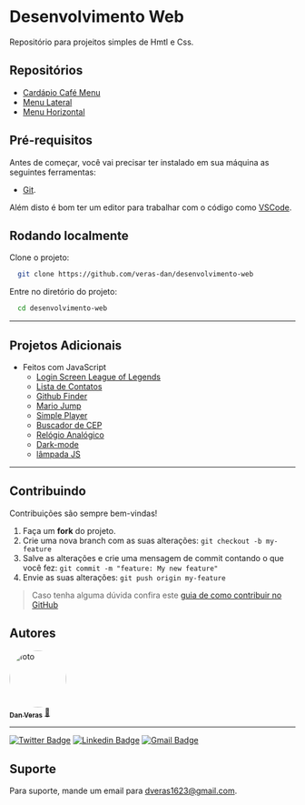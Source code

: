 # Desenvolvimento Web

Repositório para projeitos simples de Hmtl e Css.

## Repositórios

- [Cardápio Café Menu]()
- [Menu Lateral]()
- [Menu Horizontal]()



## Pré-requisitos

Antes de começar, você vai precisar ter instalado em sua máquina as seguintes ferramentas:
 - [Git](https://git-scm.com).

Além disto é bom ter um editor para trabalhar com o código como [VSCode](https://code.visualstudio.com/).

## Rodando localmente

Clone o projeto:

```bash
  git clone https://github.com/veras-dan/desenvolvimento-web
```

Entre no diretório do projeto:

```bash
  cd desenvolvimento-web
```
---

## Projetos Adicionais

- Feitos com JavaScript
  - [Login Screen League of Legends](https://github.com/veras-dan/login-screen-league-of-legends)
  - [Lista de Contatos](https://github.com/veras-dan/lista_contatos)
  - [Github Finder](https://github.com/veras-dan/github-finder)
  - [Mario Jump](https://github.com/veras-dan/mario-jump)
  - [Simple Player](https://github.com/veras-dan/simple-player)
  - [Buscador de CEP](https://github.com/veras-dan/cep-searcher)
  - [Relógio Analógico](https://github.com/veras-dan/analog-clock)
  - [Dark-mode](https://github.com/veras-dan/theme-js)
  - [lâmpada JS](https://github.com/veras-dan/lampada-js)
  

---

## Contribuindo

Contribuições são sempre bem-vindas!

1. Faça um **fork** do projeto.
2. Crie uma nova branch com as suas alterações: `git checkout -b my-feature`
3. Salve as alterações e crie uma mensagem de commit contando o que você fez: `git commit -m "feature: My new feature"`
4. Envie as suas alterações: `git push origin my-feature`
> Caso tenha alguma dúvida confira este [guia de como contribuir no GitHub](./CONTRIBUTING.md)
 
## Autores

<a href="https://github.com/veras-dan">
 <img style="border-radius: 50%;" src="https://media.discordapp.net/attachments/891798888594436199/980284436954357780/perfil_dan.jpg?width=406&height=406" width="100px;" alt="foto"/>
 <br />
 <sub><b>Dan Veras</b></sub></a> <a href="https://github.com/veras-dan" title="">🚀</a>
 <br />

---
  [![Twitter Badge](https://img.shields.io/badge/-@veras_dan-1ca0f1?style=flat-square&labelColor=1ca0f1&logo=twitter&logoColor=white&link=https://twitter.com/veras_dan)](https://twitter.com/veras_dan) [![Linkedin Badge](https://img.shields.io/badge/-Danilo_Veras-blue?style=flat-square&logo=Linkedin&logoColor=white&link=https://www.linkedin.com/in/verasdanilo/)](https://www.linkedin.com/in/verasdanilo/) 
  [![Gmail Badge](https://img.shields.io/badge/-dveras1623@gmail.com-FF3333?style=flat-square&logo=gmail&logoColor=white&link=mailto:dveras1623@gmail.com)](mailto:dveras1623@gmail.com)


## Suporte

Para suporte, mande um email para dveras1623@gmail.com.
